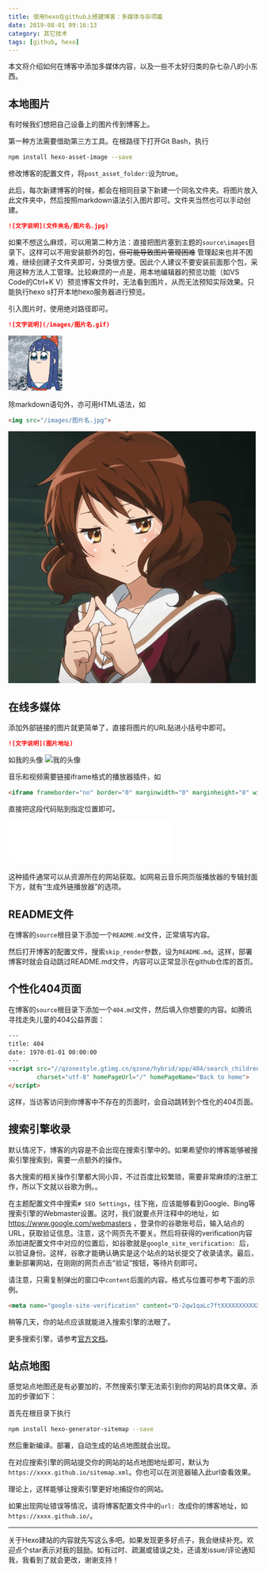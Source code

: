 ```yaml
---
title: 使用hexo在github上搭建博客：多媒体与杂项篇
date: 2019-08-01 09:16:13
category: 其它技术
tags: [github, hexo]
---
```


本文将介绍如何在博客中添加多媒体内容，以及一些不太好归类的杂七杂八的小东西。

<!-- more -->

## 本地图片
有时候我们想把自己设备上的图片传到博客上。

第一种方法需要借助第三方工具。在根路径下打开Git Bash，执行
```bash
npm install hexo-asset-image --save
```
修改博客的配置文件，将`post_asset_folder:`设为true。

此后，每次新建博客的时候，都会在相同目录下新建一个同名文件夹。将图片放入此文件夹中，然后按照markdown语法引入图片即可。文件夹当然也可以手动创建。
```md
![文字说明](文件夹名/图片名.jpg)
```
如果不想这么麻烦，可以用第二种方法：直接把图片塞到主题的`source\images`目录下。这样可以不用安装额外的包，~~但可能导致图片管理困难~~ 管理起来也并不困难，继续创建子文件夹即可，分类很方便。因此个人建议不要安装前面那个包，采用这种方法人工管理。比较麻烦的一点是，用本地编辑器的预览功能（如VS Code的Ctrl+K V）预览博客文件时，无法看到图片，从而无法预知实际效果。只能执行hexo s打开本地hexo服务器进行预览。

引入图片时，使用绝对路径即可。
```md
![文字说明](/images/图片名.gif)
```
![抽烟](/images/表情包/抽烟.gif)

除markdown语句外，亦可用HTML语法，如
```html
<img src="/images/图片名.jpg">
```

<img src="/images/表情包/黄大叔.gif">

## 在线多媒体
添加外部链接的图片就更简单了，直接将图片的URL贴进小括号中即可。
```md
![文字说明](图片地址)
```
如我的头像
![我的头像](https://avatars2.githubusercontent.com/u/35512473?s=100&v=4)

音乐和视频需要链接iframe格式的播放器插件，如

```html
<iframe frameborder="no" border="0" marginwidth="0" marginheight="0" width=330 height=86 src="//music.163.com/outchain/player?type=2&id=4970195&auto=0&height=66"></iframe>
```

直接把这段代码贴到指定位置即可。

<iframe frameborder="no" border="0" marginwidth="0" marginheight="0" width=330 height=86 src="//music.163.com/outchain/player?type=2&id=4970195&auto=0&height=66"></iframe>

这种插件通常可以从资源所在的网站获取。如网易云音乐网页版播放器的专辑封面下方，就有“生成外链播放器”的选项。

## README文件
在博客的`source`根目录下添加一个`README.md`文件，正常填写内容。

然后打开博客的配置文件，搜索`skip_render`参数，设为`README.md`。这样，部署博客时就会自动跳过README.md文件，内容可以正常显示在github仓库的首页。

## 个性化404页面
在博客的`source`根目录下添加一个`404.md`文件，然后填入你想要的内容。如腾讯寻找走失儿童的404公益界面：
```html
---
title: 404
date: 1970-01-01 00:00:00
---
<script src="//qzonestyle.gtimg.cn/qzone/hybrid/app/404/search_children.js"
        charset="utf-8" homePageUrl="/" homePageName="Back to home">
</script>
```
这样，当访客访问到你博客中不存在的页面时，会自动跳转到个性化的404页面。

## 搜索引擎收录
默认情况下，博客的内容是不会出现在搜索引擎中的。如果希望你的博客能够被搜索引擎搜索到，需要一点额外的操作。

各大搜索的相关操作引擎都大同小异，不过百度比较繁琐，需要非常麻烦的注册工作，所以下文就以谷歌为例。。

在主题配置文件中搜索`# SEO Settings`，往下拖，应该能够看到Google、Bing等搜索引擎的Webmaster设置。这时，我们就要点开注释中的地址，如 https://www.google.com/webmasters ，登录你的谷歌账号后，输入站点的URL，获取验证信息。注意，这个网页先不要关。然后将获得的verification内容添加进配置文件中对应的位置后，如谷歌就是`google_site_verification: `后，以验证身份。这样，谷歌才能确认确实是这个站点的站长提交了收录请求。最后，重新部署网站，在刚刚的网页点击“验证”按钮，等待片刻即可。

请注意，只需复制弹出的窗口中`content`后面的内容。格式与位置可参考下面的示例。
```html
<meta name="google-site-verification" content="D-2qw1qaLc7ftXXXXXXXXXXXXXXXXXXXXXXXXXXXXX">
```
稍等几天，你的站点应该就能进入搜索引擎的法眼了。

更多搜索引擎，请参考[官方文档](https://theme-next.org/docs/theme-settings/seo.html)。

## 站点地图
感觉站点地图还是有必要加的，不然搜索引擎无法索引到你的网站的具体文章。添加的步骤如下：

首先在根目录下执行
```bash
npm install hexo-generator-sitemap --save
```
然后重新编译。部署，自动生成的站点地图就会出现。

在对应搜索引擎的网站提交你的网站的站点地图地址即可，默认为`https://xxxx.github.io/sitemap.xml`。你也可以在浏览器输入此url查看效果。

理论上，这样能够让搜索引擎更好地捕捉你的网站。

如果出现网址错误等情况，请将博客配置文件中的`url: `改成你的博客地址，如`https://xxxx.github.io/`。

---
关于Hexo建站的内容就先写这么多吧。如果发现更多好点子，我会继续补充。欢迎点个star表示对我的鼓励。如有过时、疏漏或错误之处，还请发issue/评论通知我，我看到了就会更改，谢谢支持！